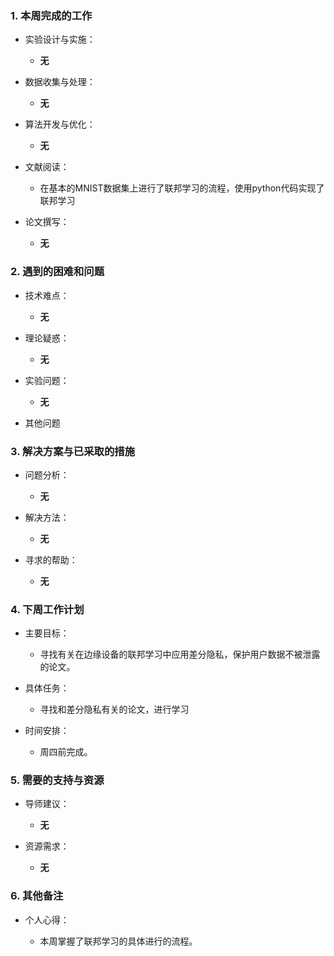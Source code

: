 ### 1. 本周完成的工作*   实验设计与实施：    *   **无***   数据收集与处理：    *  **无***   算法开发与优化：    *   **无***   文献阅读：    *  在基本的MNIST数据集上进行了联邦学习的流程，使用python代码实现了联邦学习*   论文撰写：    *   **无**### 2. 遇到的困难和问题*   技术难点：    *    **无***   理论疑惑：    *    **无***   实验问题：    *    **无***   其他问题### 3. 解决方案与已采取的措施*   问题分析：    *    **无***   解决方法：    *    **无***   寻求的帮助：    *   **无**### 4. 下周工作计划*   主要目标：    *   寻找有关在边缘设备的联邦学习中应⽤差分隐私，保护⽤户数据不被泄露的论文。*   具体任务：    *  寻找和差分隐私有关的论文，进行学习*   时间安排：    *   周四前完成。### **5. 需要的支持与资源***   导师建议：    *   **无***   资源需求：    *   **无**### 6. 其他备注*   个人心得：    *  本周掌握了联邦学习的具体进行的流程。